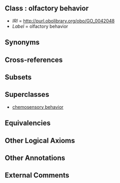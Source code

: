 
## Class : olfactory behavior

 * *IRI* = http://purl.obolibrary.org/obo/GO_0042048
 * *Label* = olfactory behavior

## Synonyms


## Cross-references


## Subsets


## Superclasses

 * [chemosensory behavior](../../GO/35/GO_0007635.md)

## Equivalencies


## Other Logical Axioms


## Other Annotations


## External Comments

